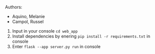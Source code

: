 Authors:
- Aquino, Melanie
- Campol, Russel

1. Input in your console `cd web_app`
2. Install dependencies by enering `pip install -r requirements.txt` in console
3. Enter `flask --app server.py run` in console